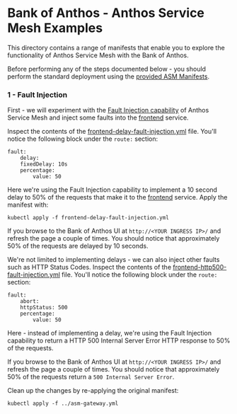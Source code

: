 # Bank of Anthos - Anthos Service Mesh Examples

This directory contains a range of manifests that enable you to explore the functionality of Anthos Service Mesh with the Bank of Anthos.

Before performing any of the steps documented below - you should perform the standard deployment using the [provided ASM Manifests](../).

### 1 - Fault Injection
First - we will experiment with the [Fault Injection capability](https://istio.io/latest/docs/tasks/traffic-management/fault-injection/) of Anthos Service Mesh and inject some faults into the [frontend](../../src/frontend) service.

Inspect the contents of the [frontend-delay-fault-injection.yml](frontend-delay-fault-injection.yml) file. You'll notice the following block under the `route:` section:
```
fault:
    delay:
    fixedDelay: 10s
    percentage:
        value: 50
```

Here we're using the Fault Injection capability to implement a 10 second delay to 50% of the requests that make it to the [frontend](../../src/frontend) service. Apply the manifest with:

```
kubectl apply -f frontend-delay-fault-injection.yml
```

If you browse to the Bank of Anthos UI at `http://<YOUR INGRESS IP>/` and refresh the page a couple of times. You should notice that approximately 50% of the requests are delayed by 10 seconds.

We're not limited to implementing delays - we can also inject other faults such as HTTP Status Codes. Inspect the contents of the [frontend-http500-fault-injection.yml](frontend-http500-fault-injection.yml) file. You'll notice the following block under the `route:` section:
```
fault:
    abort:
    httpStatus: 500
    percentage:
        value: 50
```

Here - instead of implementing a delay, we're using the Fault Injection capability to return a HTTP 500 Internal Server Error HTTP response to 50% of the requests.

If you browse to the Bank of Anthos UI at `http://<YOUR INGRESS IP>/` and refresh the page a couple of times. You should notice that approximately 50% of the requests return a `500 Internal Server Error`.

Clean up the changes by re-applying the original manifest:
```
kubectl apply -f ../asm-gateway.yml
```